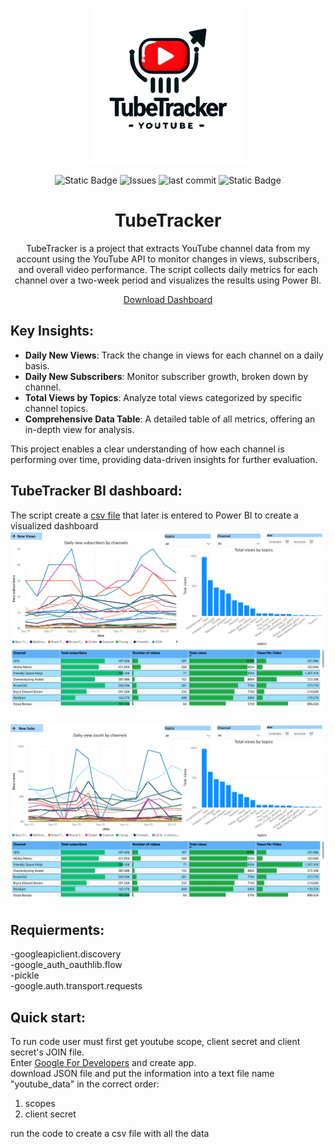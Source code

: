 <p align="center">
<img alt="logo" src="assets/logo.png" width="250">
</p>
<p align="center">
<img alt="Static Badge" src="https://img.shields.io/badge/license-MIT-MIT">
 <img alt="Issues" src=https://img.shields.io/github/issues/romisadeh/tube-tracker>
 <img alt="last commit" src=https://img.shields.io/github/last-commit/romisadeh/tube-tracker>
 <img alt="Static Badge" src="https://img.shields.io/badge/Power%20BI-included-blue?logo=Power%20BI&style=flat">

</p>
<h1 align="center">TubeTracker</h1>

<p align="center">
  TubeTracker is a project that extracts YouTube channel data from my account using the YouTube API to monitor changes in views, subscribers, and overall video performance.
  The script collects daily metrics for each channel over a two-week period and visualizes the results using Power BI.
</p>

<p align="center">
  <a href="https://github.com/romisadeh/tube-tracker/blob/main/assets/youtube_data.pbix" download>Download Dashboard</a>
</p>




## Key Insights:
- **Daily New Views**: Track the change in views for each channel on a daily basis.
- **Daily New Subscribers**: Monitor subscriber growth, broken down by channel.
- **Total Views by Topics**: Analyze total views categorized by specific channel topics.
- **Comprehensive Data Table**: A detailed table of all metrics, offering an in-depth view for analysis.

This project enables a clear understanding of how each channel is performing over time, providing data-driven insights for further evaluation.

## TubeTracker BI dashboard:
The script create a [csv file](https://github.com/romisadeh/tube-tracker/blob/main/assets/youtube_api.csv) that later is entered to Power BI to create a visualized dashboard <br>
<img alt="youtube_data-1" src="assets/youtube_data1.png" width="750"> 
<br><br>
<img alt="youtube_data-2" src="assets/youtube_data-2.png" width="750">

## Requierments:
-googleapiclient.discovery  <br>
-google_auth_oauthlib.flow <br>
-pickle <br>
-google.auth.transport.requests <br>

## Quick start:
To run code user must first get youtube scope, client secret and client secret's JOIN file. <br>
Enter [Google For Developers](https://developers.google.com/youtube/v3) and create app. <br>
download JSON file and put the information into a text file name "youtube_data" in the correct order: <br>
1. scopes <br>
2. client secret <br>
<p align="left">
run the code to create a csv file with all the data <br>
